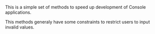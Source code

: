 This is a simple set of methods to speed up development of Console applications.

This methods generaly have some constraints to restrict users to input invalid values.
